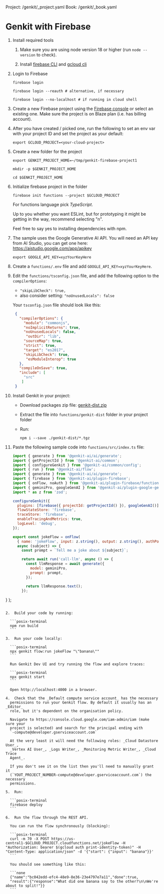 Project: /genkit/_project.yaml
Book: /genkit/_book.yaml

# Genkit with Firebase

1.  Install required tools

    1.  Make sure you are using node version 18 or higher (run `node --version`
        to check).

    1.  Install [firebase CLI](https://firebase.google.com/docs/cli) and
        [gcloud cli](https://cloud.google.com/sdk/docs/install)

1.  Login to Firebase

    ```posix-terminal
    firebase login

    firebase login --reauth # alternative, if necessary

    firebase login --no-localhost # if running in cloud shell
    ```

1.  Create a new Firebase project using the [Firebase
    console](https://console.firebase.google.com/) or select an existing one.
    Make sure the project is on Blaze plan (i.e. has billing account).

1.  After you have created / picked one, run the following to set an env var
    with your project ID and set the project as your default:

    ```posix-terminal
    export GCLOUD_PROJECT=<your-cloud-project>
    ```

1.  Create a new folder for the project

    ```posix-terminal
    export GENKIT_PROJECT_HOME=~/tmp/genkit-firebase-project1

    mkdir -p $GENKIT_PROJECT_HOME

    cd $GENKIT_PROJECT_HOME
    ```

1.  Initialize firebase project in the folder

    ```posix-terminal
    firebase init functions --project $GCLOUD_PROJECT
    ```

    For functions language pick _TypeScript_.

    Up to you whether you want ESLint, but for prototyping it might be getting
    in the way, recommend selecting "n".

    Feel free to say yes to installing dependencies with npm.

1.  The sample uses the Google Generative AI API. You will need an API key from
    AI Studio, you can get one here: https://aistudio.google.com/app/apikey

    ```posix-terminal
    export GOOGLE_API_KEY=xyzYourKeyHere
    ```

1.  Create a `functions/.env` file and add `GOOGLE_API_KEY=xyzYourKeyHere`.

1.  Edit the `functions/tsconfig.json` file, and add the following option to the
    `compilerOptions`:

    *   `"skipLibCheck": true,`
    *   also consider setting: `"noUnusedLocals": false`

    Your `tsconfig.json` file should look like this:

    ```json
     {
       "compilerOptions": {
         "module": "commonjs",
         "noImplicitReturns": true,
         "noUnusedLocals": false,
          "outDir": "lib",
         "sourceMap": true,
         "strict": true,
         "target": "es2017",
         "skipLibCheck": true,
          "esModuleInterop": true
       },
       "compileOnSave": true,
       "include": [
         "src"
        ]
     }
     ```

1.  Install Genkit in your project:
    -   Download packages zip file:
        [genkit-dist.zip](https://bit.ly/genkit-dist)
    -   Extract the file into `functions/genkit-dist` folder in your project
        folder
    -   Run:

        ```posix-terminal
        npm i --save ./genkit-dist/*.tgz
        ```

1.  Paste the following sample code into `functions/src/index.ts` file:

    ```javascript
    import { generate } from '@genkit-ai/ai/generate';
    import { getProjectId } from '@genkit-ai/common';
    import { configureGenkit } from '@genkit-ai/common/config';
    import { run } from '@genkit-ai/flow';
    import { generate } from '@genkit-ai/ai/generate';
    import { firebase } from '@genkit-ai/plugin-firebase';
    import { onFlow, noAuth } from '@genkit-ai/plugin-firebase/functions';
    import { geminiPro, googleGenAI } from '@genkit-ai/plugin-google-genai';
    import * as z from 'zod';

    configureGenkit({
      plugins: [firebase({ projectId: getProjectId() }), googleGenAI()],
      flowStateStore: 'firebase',
      traceStore: 'firebase',
      enableTracingAndMetrics: true,
      logLevel: 'debug',
    });

    export const jokeFlow = onFlow(
      { name: 'jokeFlow', input: z.string(), output: z.string(), authPolicy: noAuth() },
      async (subject) => {
        const prompt = `Tell me a joke about ${subject}`;

        return await run('call-llm', async () => {
          const llmResponse = await generate({
            model: geminiPro,
            prompt: prompt,
          });

          return llmResponse.text();
        });
  }
  );
  ```

2.  Build your code by running:

    ```posix-terminal
    npm run build
    ```

3.  Run your code locally:

    ```posix-terminal
    npx genkit flow:run jokeFlow "\"banana\""
    ```

    Run Genkit Dev UI and try running the flow and explore traces:

    ```posix-terminal
    npx genkit start
    ```

    Open http://localhost:4000 in a browser.

4.  Check that the _Default compute service account_ has the necessary
    permissions to run your Genkit flow. By default it usually has an _Editor_
    role, but it's dependent on the organisation policy.

    Navigate to https://console.cloud.google.com/iam-admin/iam (make sure your
    project is selected) and search for the principal ending with
    `-compute@developer.gserviceaccount.com`

    At the very least it will need the following roles: _Cloud Datastore User_,
    _Vertex AI User_, _Logs Writer_, _Monitoring Metric Writer_, _Cloud Trace
    Agent_.

    If you don't see it on the list then you'll need to manually grant it
    (`YOUT_PROJECT_NUMBER-compute@developer.gserviceaccount.com`) the necessary
    permissions.

5.  Run:

    ```posix-terminal
    firebase deploy
    ```

6.  Run the flow through the REST API.

    You can run the flow synchronously (blocking):

    ```posix-terminal
    curl -m 70 -X POST https://us-central1-$GCLOUD_PROJECT.cloudfunctions.net/jokeFlow -H "Authorization: bearer $(gcloud auth print-identity-token)" -H "Content-Type: application/json" -d '{"start": {"input": "banana"}}'
    ```

    You should see something like this:

    ```none
    {"name":"bc042edd-efc4-48e9-8e36-23e4797e7a11","done":true,
    "result":{"response":"What did one banana say to the other?\n\nWe're about to split!"}}
    ```